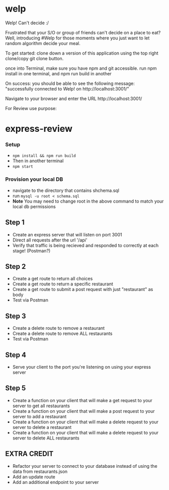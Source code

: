 # welp
Welp! Can't decide :/


Frustrated that your S/O or group of friends can't decide on a place to eat?
Well, introducing #Welp for those moments where you just want to let random algorithm decide your meal.

To get started: clone down a version of this application using the top right clone/copy git clone button.

once into Terminal, make sure you have npm and git accessible.
run npm install in one terminal, and npm run build in another

On success: you should be able to see the following message: "successfully connected to Welp! on http://localhost:3001/"

Navigate to your browser and enter the URL http://localhost:3001/


For Review use purpose:

# express-review

### Setup
- ```npm install && npm run build```
- Then in another terminal
- ```npm start```

### Provision your local DB

- navigate to the directory that contains shchema.sql
- run ```mysql -u root < schema.sql```
- **Note** You may need to change root in the above command to match your local db permissions

## Step 1
- Create an express server that will listen on port 3001
- Direct all requests after the url '/api'
- Verify that traffic is being recieved and responded to correctly at each stage! (Postman?)

## Step 2
- Create a get route to return all choices
- Create a get route to return a specific restaurant
- Create a get route to submit a post request with just "restaurant" as body
- Test via Postman

## Step 3
- Create a delete route to remove a restaurant
- Create a delete route to remove ALL restaurants
- Test via Postman

## Step 4
- Serve your client to the port you're listening on using your express server

## Step 5
- Create a function on your client that will make a get request to your server to get all restaurants
- Create a function on your client that will make a post request to your server to add a restaurant
- Create a function on your client that will make a delete request to your server to delete a restaurant
- Create a function on your client that will make a delete request to your server to delete ALL restaurants

## EXTRA CREDIT
- Refactor your server to connect to your database instead of using the data from restaurants.json
- Add an update route
- Add an additional endpoint to your server
